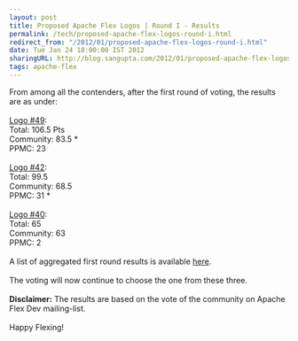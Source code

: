 ```yaml
---
layout: post
title: Proposed Apache Flex Logos | Round I - Results
permalink: /tech/proposed-apache-flex-logos-round-i.html
redirect_from: "/2012/01/proposed-apache-flex-logos-round-i.html"
date: Tue Jan 24 18:00:00 IST 2012
sharingURL: http://blog.sangupta.com/2012/01/proposed-apache-flex-logos-round-i.html
tags: apache-flex
---
```

From among all the contenders, after the first round of voting, the results are as under:
<br>
<br>
<a href="http://s.apache.org/af-logo-49">Logo #49</a>:
<br> Total: 106.5 Pts
<br> Community: 83.5 *
<br> PPMC: 23
<br>
<br>
<a href="http://s.apache.org/af-logo-42">Logo #42</a>:
<br> Total: 99.5
<br> Community: 68.5
<br> PPMC: 31 *
<br>
<br>
<a href="http://s.apache.org/af-logo-40">Logo #40</a>:
<br> Total: 65
<br> Community: 63
<br> PPMC: 2
<br>
<br>A list of aggregated first round results is available 
<a href="http://people.apache.org/~dougarthur/apache_flex_logo_votes.xlsx">here</a>.
<br>
<br>The voting will now continue to choose the one from these three.
<br>
<br>
<b>Disclaimer:</b> The results are based on the vote of the community on Apache Flex Dev mailing-list.
<br>
<br>Happy Flexing!
<br>
